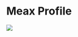 # Meax Profile
<img src="https://github-readme-stats.vercel.app/api?username=xMeax&count_private=true&show_icons=true">